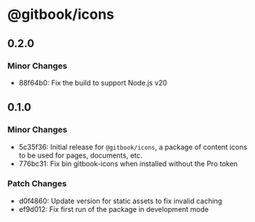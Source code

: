 # @gitbook/icons

## 0.2.0

### Minor Changes

-   88f64b0: Fix the build to support Node.js v20

## 0.1.0

### Minor Changes

-   5c35f36: Initial release for `@gitbook/icons`, a package of content icons to be used for pages, documents, etc.
-   776bc31: Fix bin gitbook-icons when installed without the Pro token

### Patch Changes

-   d0f4860: Update version for static assets to fix invalid caching
-   ef9d012: Fix first run of the package in development mode

